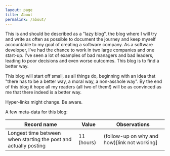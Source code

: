 ```yaml
---
layout: page
title: About
permalink: /about/
---
```


This is and should be described as a "lazy blog", the blog where I will try and write as often as possible
to document the journey and keep myself accountable to my goal of creating a software company. As a software
developer, I've had the chance to work in two large companies and one start-up. I've seen a lot of examples of bad managers and bad leaders, leading to poor decisions and even worse outcomes. This blog is to find a
better way.

This blog will start off small, as all things do, beginning with an idea that "there has to be a better way,
a moral way, a non-asshole way". By the end of this blog it hope all my readers (all two of them!) will be 
as convinced as me that there indeed is a better way.

Hyper-links might change. Be aware.

A few meta-data for this blog:

| Record name | Value | Observations |
| ----------- | ----- | ------------ |
| Longest time between when starting the post and actually posting | 11 (hours) | (follow-up on why and how)[link not working] |

